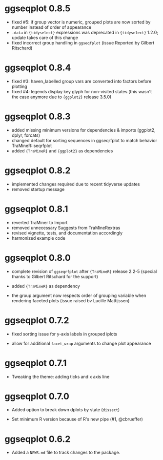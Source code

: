 # ggseqplot 0.8.5

* fixed #5: if group vector is numeric, grouped plots are now sorted by number instead of order of appearance
* `.data` in `{tidyselect}` expressions was deprecated in `{tidyselect}` 1.2.0; update takes care of this change
* fixed incorrect group handling in `ggseqfplot` (issue Reported by Gilbert Ritschard)

# ggseqplot 0.8.4

* fixed #3: haven_labelled group vars are converted into factors before plotting
* fixed #4: legends display key glyph for non-visited states (this wasn't the case anymore due to `{ggplot2}` release 3.5.0)


# ggseqplot 0.8.3

* added missing minimum versions for dependencies & imports (ggplot2, dplyr, forcats)
* changed default for sorting sequences in ggseqrfplot to match behavior TraMineR::seqrfplot
* added `{TraMineR}` and `{ggplot2}` as dependencies 

# ggseqplot 0.8.2

* implemented changes required due to recent tidyverse updates
* removed startup message

# ggseqplot 0.8.1

* reverted TraMiner to Import 
* removed unnecessary Suggests from TraMineRextras
* revised vignette, tests, and documentation accordingly
* harmonized example code

# ggseqplot 0.8.0

* complete revision of `ggseqrfplot` after `{TraMineR}` release 2.2-5 
  (special thanks to Gilbert Ritschard for the support)
  
* added `{TraMineR}` as dependency 

* the group argument now respects order of grouping variable when rendering faceted plots 
  (issue raised bv Lucille Mattijssen)

# ggseqplot 0.7.2

* fixed sorting issue for y-axis labels in grouped iplots

* allow for additional `facet_wrap` arguments to change plot appearance 

# ggseqplot 0.7.1

* Tweaking the theme: adding ticks and x axis line

# ggseqplot 0.7.0 

* Added option to break down dplots by state (`dissect`)

* Set minimum R version because of R's new pipe (#1, @cbrueffer)

# ggseqplot 0.6.2

* Added a `NEWS.md` file to track changes to the package.
